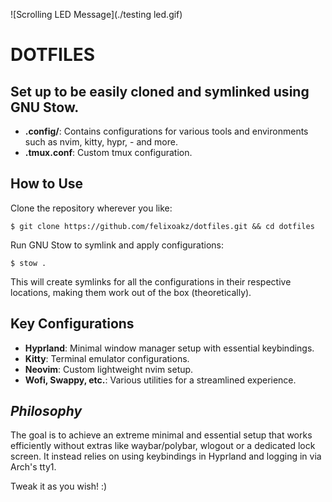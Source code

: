 ![Scrolling LED Message](./testing led.gif)

# DOTFILES

## Set up to be easily cloned and symlinked using GNU Stow.

- **.config/**: Contains configurations for various tools and environments such as nvim, kitty, hypr, - and more.
- **.tmux.conf**: Custom tmux configuration.



## How to Use

Clone the repository wherever you like:

```$ git clone https://github.com/felixoakz/dotfiles.git && cd dotfiles```

Run GNU Stow to symlink and apply configurations:

```$ stow .```

This will create symlinks for all the configurations in their respective locations, making them work out of the box (theoretically).



## Key Configurations

- **Hyprland**: Minimal window manager setup with essential keybindings.
- **Kitty**: Terminal emulator configurations.
- **Neovim**: Custom lightweight nvim setup.
- **Wofi, Swappy, etc.**: Various utilities for a streamlined experience.



## *Philosophy*

The goal is to achieve an extreme minimal and essential setup that works efficiently without extras like waybar/polybar, wlogout or a dedicated lock screen. It instead relies on using keybindings in Hyprland and logging in via Arch's tty1.

Tweak it as you wish! :)

